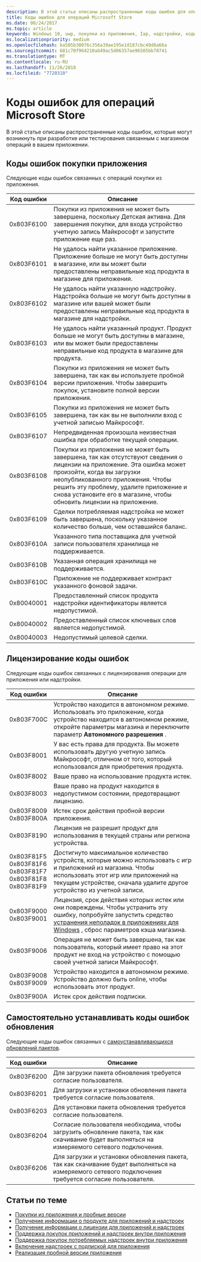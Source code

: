 ```yaml
---
description: В этой статье описаны распространенные коды ошибок для операций Microsoft Store для приложений и надстроек, включая покупки из приложения, лицензирования и обновления самостоятельно установить приложения.
title: Коды ошибок для операций Microsoft Store
ms.date: 08/24/2017
ms.topic: article
keywords: Windows 10, uwp, покупки из приложения, Iap, надстройки, коды ошибок
ms.localizationpriority: medium
ms.openlocfilehash: ba505b30076c356a39ae195e1d187cbc49d8a66a
ms.sourcegitcommit: 681c70f964210ab49ac5d06357ae96505bb78741
ms.translationtype: MT
ms.contentlocale: ru-RU
ms.lasthandoff: 11/26/2018
ms.locfileid: "7720310"
---
```

# <a name="error-codes-for-store-operations"></a>Коды ошибок для операций Microsoft Store

<!-- confirm whether symbolic names are defined for app developers, or do they just handle direct error code values -->

В этой статье описаны распространенные коды ошибок, которые могут возникнуть при разработке или тестирования связанным с магазином операций в вашем приложении.

## <a name="in-app-purchase-error-codes"></a>Коды ошибок покупки приложения

Следующие коды ошибок связанных с операций покупки из приложения.

|  Код ошибки  |  Описание  |
|--------------|---------------|
| 0x803F6100   | Покупки из приложения не может быть завершена, поскольку Детская активна. Для завершения покупки, для входа устройство учетную запись Майкрософт и запустите приложение еще раз.               |
| 0x803F6101   | Не удалось найти указанное приложение. Приложение больше не могут быть доступны в магазине, или вы может были предоставлены неправильные код продукта в магазине для приложения.     |
| 0x803F6102   | Не удалось найти указанную надстройку. Надстройка больше не могут быть доступны в магазине или вашей может были предоставлены неправильные код продукта в магазине для надстройки.                                               |
| 0x803F6103   | Не удалось найти указанный продукт. Продукт больше не могут быть доступны в магазине, или вы может были предоставлены неправильные код продукта в магазине для продукта.                                          |
| 0x803F6104   | Покупки из приложения не может быть завершена, так как вы используете пробной версии приложения. Чтобы завершить покупок, установите полной версии приложения.               |
| 0x803F6105   | Покупки из приложения не может быть завершена, так как вы не выполнили вход с учетной записью Майкрософт.                                              |
| 0x803F6107   | Непредвиденная произошла неизвестная ошибка при обработке текущей операции.                                             |
| 0x803F6108   | Покупки из приложения не может быть завершена, так как отсутствуют сведения о лицензии на приложение. Эта ошибка может произойти, когда вы загрузки неопубликованного приложения. Чтобы решить эту проблему, удалите приложение и снова установите его в магазине, чтобы обновить лицензии на приложение.                                          |
| 0x803F6109   | Сделки потребляемая надстройка не может быть завершена, поскольку указанное количество больше, чем оставшийся баланс.        |
| 0x803F610A   | Указанного типа поставщика для учетной записи пользователя хранилища не поддерживается.                                            |
| 0x803F610B   | Указанная операция хранилища не поддерживается.                                             |
| 0x803F610C   | Приложение не поддерживает контракт указанного фоновой задачи.                                             |
| 0x80040001   | Предоставленный список продукта надстройки идентификаторы является недопустимой.                        |
| 0x80040002   | Предоставленный список ключевых слов является недопустимой.                   |
| 0x80040003   | Недопустимый целевой сделки.                       |

## <a name="licensing-error-codes"></a>Лицензирование коды ошибок

Следующие коды ошибок связанных с лицензирования операции для приложения или надстройки.

|  Код ошибки  |  Описание  |
|--------------|---------------|
| 0x803F700C   | Устройство находится в автономном режиме. Использовать это приложение, когда устройство находится в автономном режиме, откройте параметры магазина и переключите параметр **Автономного разрешения** .            |
| 0x803F8001   | У вас есть права для продукта. Вы можете использовать другую учетную запись Майкрософт, отличном от того, который использовался для приобретения продукта.           |
| 0x803F8002   | Ваше право на использование продукта истек.           |
| 0x803F8003   | Ваше право на продукт находится в недопустимом состоянии, предотвращают лицензию.   |
| 0x803F8009<br/>0x803F800A   | Истек срок действия пробной версии приложения.   |
| 0x803F8190   |  Лицензия не разрешит продукт для использования в текущей страны или региона устройства.  |
| 0x803F81F5<br/>0x803F81F6<br/>0x803F81F7<br/>0x803F81F8<br/>0x803F81F9   |  Достигнуто максимальное количество устройств, которые можно использовать с игр и приложений из магазина. Чтобы использовать этот игр или приложений на текущем устройстве, сначала удалите другое устройство из учетной записи.  |
| 0x803F9000<br/>0x803F9001    |  Лицензия, срок действия которых истек или они повреждены. Чтобы устранить эту ошибку, попробуйте запустить средство [устранения неполадок в приложениях для Windows](https://support.microsoft.com/help/4027498/windows-run-the-troubleshooter-for-windows-apps) , сброс параметров кэша магазина.     |
| 0x803F9006    |  Операция не может быть завершена, так как пользователь, который имеет право на этот продукт не вход на устройство с помощью своей учетной записи Майкрософт.            |
| 0x803F9008<br/>0x803F9009    |  Устройство находится в автономном режиме. Устройство должно быть online, чтобы использовать этот продукт.            |
| 0x803F900A    |  Истек срок действия подписки.            |


## <a name="self-install-update-error-codes"></a>Самостоятельно устанавливать коды ошибок обновления

Следующие коды ошибок связанных с [самоустанавливающихся обновлений пакетов](../packaging/self-install-package-updates.md).

|  Код ошибки  |  Описание  |
|--------------|---------------|
| 0x803F6200   | Для загрузки пакета обновления требуется согласие пользователя.               |
| 0x803F6201   | Для загрузки и установки обновления пакета требуется согласие пользователя.                                                  |
| 0x803F6203   | Для установки пакета обновления требуется согласие пользователя.                                         |
| 0x803F6204   | Согласие пользователя необходима, чтобы загрузить обновление пакета, так как скачивание будет выполняться на измеряемого сетевого подключения.                                             |
| 0x803F6206   | Для загрузки и установки обновления пакета, так как скачивание будет выполняться на измеряемого сетевого подключения требуется согласие пользователя.     |


## <a name="related-topics"></a>Статьи по теме

* [Покупки из приложения и пробные версии](in-app-purchases-and-trials.md)
* [Получение информации о продукте для приложений и надстроек](get-product-info-for-apps-and-add-ons.md)
* [Получение информации о лицензии для приложений и надстроек](get-license-info-for-apps-and-add-ons.md)
* [Поддержка покупок приложений и надстроек внутри приложения](enable-in-app-purchases-of-apps-and-add-ons.md)
* [Поддержка покупок потребляемых надстроек внутри приложения](enable-consumable-add-on-purchases.md)
* [Включение надстроек с подпиской для приложения](enable-subscription-add-ons-for-your-app.md)
* [Реализация пробной версии приложения](implement-a-trial-version-of-your-app.md)
